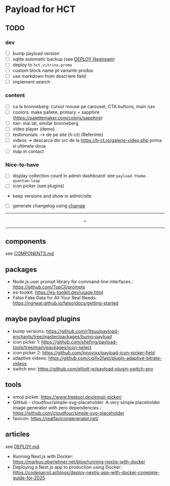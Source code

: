 # Payload for HCT

## TODO

### dev

- [ ] bump payload version
- [ ] sqlite automatic backup (see [DEPLOY litestream](DEPLOY.md))
- [ ] deploy to `hct.vitrina.promo`
- [ ] custom block name pt variante produs
- [ ] use markdown from descriere field
- [ ] implement search

### content

- [ ] ca la bronneberg: cursor mouse pe carousel, CTA buttons, main nav
- [ ] coolors: make pallete, primary = sapphire (https://palettemaker.com/colors/sapphire)
- [ ] nav: mai lat, similar bronneberg
- [ ] video player (demo)
- [ ] testimonials --> de pe site (h-ct) (Referinte)
- [ ] videos -> descarca din src de la https://h-ct.ro/galerie-video.php
      prima si ultimele doua
- [ ] map in contact

<!-- [Google Maps](https://www.google.com/maps/place/Hategan+Consulting+%26+Trading/@45.6506453,25.6351587,17z/ data=!3m2!4b1!5s0x40b35c68f7de544d:0xd6dbf371333260f7!4m6!3m5!1s0x40b35da40b5d0083:0x81d1bea36d74abd2!8m2!3d45.6506416!4d25.637733 6!16s%2Fg%2F11k8l98ch6?entry=ttu&g_ep=EgoyMDI0MTIwNC4wIKXMDSoASAFQAw%3D%3D) -->

### Nice-to-have

- [ ] display collection count in admin dashboard: see `payload-theme-quantum-leap`
- [ ] icon picker (see plugins)
- keep versions and show in admin/site
- [ ] generate changelog using [changie](https://changie.dev/)

---

<p style="text-align:center">~</p>

---

## components

see [COMPONENTS.md](docs/COMPONENTS.md)

## packages

- Node.js user prompt library for command-line interfaces.: https://github.com/TopCli/prompts
- es-toolkit: https://es-toolkit.dev/usage.html
- Falso Fake Data for All Your Real Needs: https://ngneat.github.io/falso/docs/getting-started

## maybe payload plugins

- bump versions: https://github.com/r1tsuu/payload-enchants/tree/master/packages/bump-payload
- icon picker 1: https://github.com/shefing/payload-tools/tree/main/packages/icon-select
- icon picker 2: https://github.com/innovixx/payload-icon-picker-field
- adaptive videos: https://github.com/cgilly2fast/plugin-adaptive-bitrate-videos
- switch env: https://github.com/elliott-w/payload-plugin-switch-env

## tools

- emoji picker: https://www.freetool.dev/emoji-picker/
- GitHub - cloudfour/simple-svg-placeholder: A very simple placeholder image generator with zero dependencies.: https://github.com/cloudfour/simple-svg-placeholder
- favicon: https://realfavicongenerator.net/

## articles

see [DEPLOY.md](docs/DEPLOY.md).

- Running Next.js with Docker: https://markus.oberlehner.net/blog/running-nextjs-with-docker
- Deploying a Next.js app to production using Docker: https://codeparrot.ai/blogs/deploy-nextjs-app-with-docker-complete-guide-for-2025
